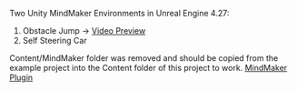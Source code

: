 Two Unity MindMaker Environments in Unreal Engine 4.27:

1. Obstacle Jump -> [Video Preview](https://www.youtube.com/watch?v=1zy63aFjuV8&ab_channel=StefanosPas)
2. Self Steering Car

Content/MindMaker folder was removed and should be copied from the example project into the Content folder of this project to work.
[MindMaker Plugin](https://www.unrealengine.com/marketplace/en-US/product/neurostudio-self-learning-ai)
